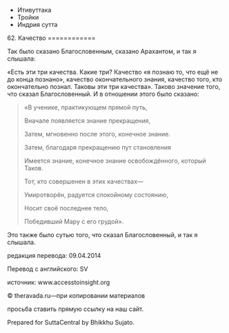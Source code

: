 









* Итивуттака
* Тройки
* Индрия сутта


62\. Качество
\=\=\=\=\=\=\=\=\=\=\=\=



Так было сказано Благословенным, сказано Арахантом, и так я слышала:


«Есть эти три качества\. Какие три? Качество «я познаю то, что ещё не до конца познано», качество окончательного знания, качество того, кто окончательно познал\. Таковы эти три качества»\. Таково значение того, что сказал Благословенный\. И в отношении этого было сказано:



> «В ученике, практикующем прямой путь,  
> 
> Вначале появляется знание прекращения,  
> 
> Затем, мгновенно после этого, конечное знание\.  
> 
> Затем, благодаря прекращению пут становления  
> 
> Имеется знание, конечное знание освобождённого, который Таков\.
> 
> 
> Тот, кто совершенен в этих качествах—  
> 
> Умиротворён, радуется спокойному состоянию,  
> 
> Носит своё последнее тело,  
> 
> Победивший Мару с его грудой»\.


Это также было сутью того, что сказал Благословенный, и так я слышала\.



редакция перевода: 09\.04\.2014


Перевод с английского: SV


источник: www\.accesstoinsight\.org


© theravada\.ru—при копировании материалов


просьба ставить прямую ссылку на наш сайт\.


Prepared for SuttaCentral by Bhikkhu Sujato\.






